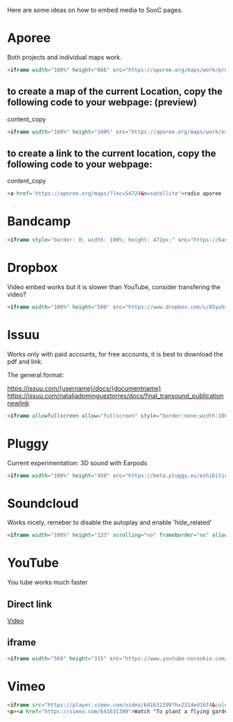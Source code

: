 Here are some ideas on how to embed media to SooC pages.

# Aporee
Both projects and individual maps work.
```html
<iframe width="100%" height="666" src="https://aporee.org/maps/work/projects.php?project=soocroeselare"></iframe>
```

## to create a map of the current Location, copy the following code to your webpage: (preview)

content_copy
```html
<iframe width="100%" height="100%" src="https://aporee.org/maps/work/export/?loc=54724&m=satellite"></iframe>
```

## to create a link to the current location, copy the following code to your webpage:

content_copy
```html
<a href='https://aporee.org/maps/?loc=54724&m=satellite'>radio aporee ::: maps - Kaaistraat 5, 8800 Roeselare, Belgium</a>
```

# Bandcamp
```html
<iframe style="border: 0; width: 100%; height: 472px;" src="https://bandcamp.com/EmbeddedPlayer/album=1186956079/size=large/bgcol=ffffff/linkcol=0687f5/artwork=small/transparent=true/" seamless><a href="https://heariam1.bandcamp.com/album/hear-i-am">Hear I am</a></iframe>
```

# Dropbox
Video embed works but it is slower than YouTube, consider transfering the video? 
```html
<iframe width="100%" height="500" src="https://www.dropbox.com/s/85yuhsf6c435fzp/MANOEUVRES-5-TIN-CAN.mp4?raw=1"></iframe>
```
# Issuu

Works only with paid accounts, for free accounts, it is best to download the pdf and link.

The general format:

https://issuu.com/{username}/docs/{documentname}
https://issuu.com/nataliadomingueztorres/docs/final_transound_publicationnewlink

```html
<iframe allowfullscreen allow="fullscreen" style="border:none;width:100%;height:326px;" src="//e.issuu.com/embed.html?backgroundColor=%23ebb88a&backgroundColorFullscreen=%23ebb88a&d=final_transound_publicationnewlink&hideIssuuLogo=truee&hideShareButton=true&pageNumber=0&u=nataliadomingueztorres"></iframe>
```

# Pluggy
Current experimentation: 3D sound with Earpods
```html
<iframe width="100%" height="450" src="https://beta.pluggy.eu/exhibitions/plugin/5ca1e3cbf0adadd7c66b31e8/5fd225713f3bc48e5750299b"></iframe>
```

# Soundcloud

Works nicely, remeber to disable the autoplay and enable 'hide_related'
```html
<iframe width="100%" height="133" scrolling="no" frameborder="no" allow="autoplay" src="https://w.soundcloud.com/player/?url=https%3A//api.soundcloud.com/tracks/1158594169&color=%23ff5500&auto_play=false&hide_related=true&show_comments=true&show_user=true&show_reposts=false&show_teaser=true"></iframe><div style="font-size: 10px; color: #cccccc;line-break: anywhere;word-break: normal;overflow: hidden;white-space: nowrap;text-overflow: ellipsis; font-family: Interstate,Lucida Grande,Lucida Sans Unicode,Lucida Sans,Garuda,Verdana,Tahoma,sans-serif;font-weight: 100;"><a href="https://soundcloud.com/soocities" title="SooC" target="_blank" style="color: #cccccc; text-decoration: none;">SooC</a> · <a href="https://soundcloud.com/soocities/podcast-cotorradio" title="Podcast COTORRADIO." target="_blank" style="color: #cccccc; text-decoration: none;">Podcast COTORRADIO.</a></div>
```

# YouTube
You tube works much faster
## Direct link

[Video](https://youtu.be/SiLQofd-Tzw)

## iframe
```html
<iframe width="560" height="315" src="https://www.youtube-nocookie.com/embed/SiLQofd-Tzw" title="YouTube video player" frameborder="0" allow="accelerometer; autoplay; clipboard-write; encrypted-media; gyroscope; picture-in-picture" allowfullscreen> </iframe>
```

# Vimeo

```html
<iframe src="https://player.vimeo.com/video/641631399?h=2314ed16f4&color=f28628" width="100%" height="360" frameborder="0" allow="autoplay; fullscreen; picture-in-picture" allowfullscreen></iframe>
<p><a href="https://vimeo.com/641631399">Watch "To plant a flying garden (2021)"</a> from <a href="https://vimeo.com/user16473305">Mart&iacute; Madaula Esquirol</a> on <a href="https://vimeo.com">Vimeo</a>.</p>
```
